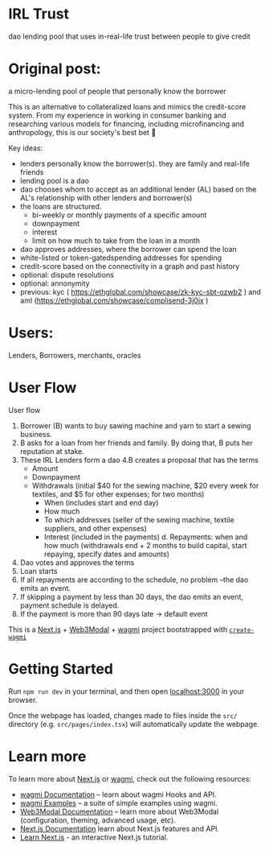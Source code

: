 # IRL Trust 
dao lending pool that uses in-real-life trust between people to give credit

# Original post:
a micro-lending pool of people that personally know the borrower

This is an alternative to collateralized loans and mimics the credit-score system. From my experience in working in consumer banking and researching various models for financing, including microfinancing and anthropology, this is our society's best bet 🙂

Key ideas:
- lenders personally know the borrower(s). they are family and real-life friends
- lending pool is a dao
- dao chooses whom to accept as an additional lender (AL) based on the AL's relationship with other lenders and borrower(s)
- the loans are structured.
    - bi-weekly or monthly payments of a specific amount
    - downpayment
    - interest
    - limit on how much to take from the loan in a month
- dao approves addresses, where the borrower can spend the loan
- white-listed or token-gatedspending addresses for spending
- credit-score based on the connectivity in a graph and past history
- optional: dispute resolutions
- optional: annonymity
- previous: kyc ( https://ethglobal.com/showcase/zk-kyc-sbt-ozwb2 ) and aml (https://ethglobal.com/showcase/complisend-3j0jx )

# Users: 
Lenders, Borrowers, merchants, oracles 


# User Flow
User flow
1. Borrower (B) wants to buy sawing machine and yarn to start a sewing business.
2. B asks for a loan from her friends and family. By doing that, B puts her reputation at stake. 
3. These IRL Lenders form a dao
4.B creates a proposal that has the terms
    - Amount
    - Downpayment
    - Withdrawals (initial $40 for the sewing machine, $20 every week for textiles, and $5 for other expenses; for two months)
        - When (includes start and end day)
        - How much
        - To which addresses (seller of the sewing machine, textile suppliers, and other expenses)
        - Interest (included in the payments)
    d. Repayments: when and how much  (withdrawals end + 2 months to build capital, start repaying, specify dates and amounts)
5. Dao votes and approves the terms
6. Loan starts
7. If all repayments are according to the schedule, no problem –the dao emits an event.
8. If skipping a payment by less than 30 days, the dao emits an event, payment schedule is delayed.
9. If the payment is more than 90 days late → default event

This is a [Next.js](https://nextjs.org) + [Web3Modal](https://web3modal.com/) + [wagmi](https://wagmi.sh) project bootstrapped with [`create-wagmi`](https://github.com/wagmi-dev/wagmi/tree/main/packages/create-wagmi)

# Getting Started

Run `npm run dev` in your terminal, and then open [localhost:3000](http://localhost:3000) in your browser.

Once the webpage has loaded, changes made to files inside the `src/` directory (e.g. `src/pages/index.tsx`) will automatically update the webpage.

# Learn more

To learn more about [Next.js](https://nextjs.org) or [wagmi](https://wagmi.sh), check out the following resources:

- [wagmi Documentation](https://wagmi.sh) – learn about wagmi Hooks and API.
- [wagmi Examples](https://wagmi.sh/examples/connect-wallet) – a suite of simple examples using wagmi.
- [Web3Modal Documentation](https://web3modal.com) – learn more about Web3Modal (configuration, theming, advanced usage, etc).
- [Next.js Documentation](https://nextjs.org/docs) learn about Next.js features and API.
- [Learn Next.js](https://nextjs.org/learn) - an interactive Next.js tutorial.
